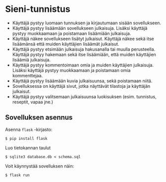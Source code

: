 # Sieni-tunnistus
* Käyttäjä pystyy luomaan tunnuksen ja kirjautumaan sisään sovellukseen.
* Käyttäjä pystyy lisäämään sovellukseen julkaisuja. Lisäksi käyttäjä pystyy muokkaamaan ja poistamaan lisäämiään julkaisuja.
* Käyttäjä näkee sovellukseen lisätyt julkaisut. Käyttäjä näkee sekä itse lisäämänsä että muiden käyttäjien lisäämät julkaisut.
* Käyttäjä pystyy etsimään julkaisuja hakusanalla tai muulla perusteella. Käyttäjä pystyy hakemaan sekä itse lisäämiään, että muiden käyttäjien lisäämiä julkaisuja.
* Käyttäjä pystyy kommentoimaan omia ja muiden käyttäjien julkaisuja. Lisäksi käyttäjä pystyy muokkaamaan ja poistamaan omia kommenttejaa.
* Käyttäjä pystyy lisäämään kuvia julkaisuunsa, sekä poistamaan niitä.
* Sovelluksessa on käyttäjä sivut, jotka näyttävät tilastoja ja käyttäjän julkaisut.
* Käyttäjä pystyy valitsemaan julkaisuunsa luokisuksen (esim. tunnistus, reseptit, vapaa jne.)

## Sovelluksen asennus

Asenna `flask` -kirjasto:

```
$ pip install flask
```

Luo tietokannan taulut

```
$ sqlite3 database.db < schema.sql
```

Voit käynnystää sovelluksen näin:

```
$ flask run
```
